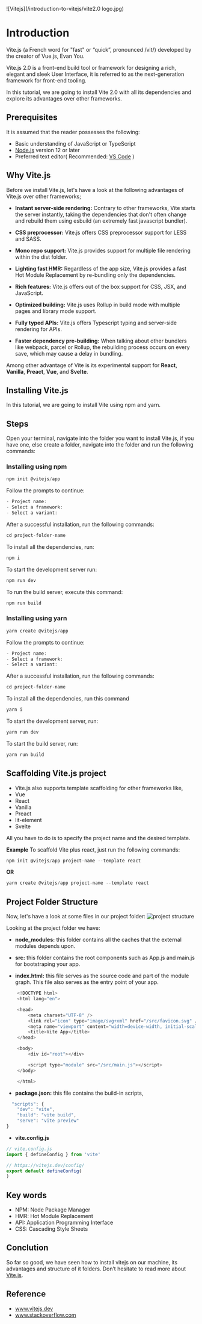 ![Vitejs](/introduction-to-vitejs/vite2.0 logo.jpg)
# Introduction

Vite.js (a French word for "fast" or “quick”, pronounced /vit/) developed by the creator of Vue.js, Evan You.

Vite.js 2.0 is a front-end build tool or framework for designing a rich, elegant and sleek User Interface, it is referred to as the next-generation framework for front-end tooling.

In this tutorial, we are going to install Vite 2.0 with all its dependencies and explore its advantages over other frameworks.

## Prerequisites

It is assumed that the reader possesses the following:

- Basic understanding of JavaScript or TypeScript
- [Node.js](www.nodejs.org) version 12 or later
- Preferred text editor( Recommended: [VS Code](code.visualstudio.com) )

## Why Vite.js

Before we install Vite.js, let's have a look at the following advantages of Vite.js over other frameworks;

- **Instant server-side rendering:** Contrary to other frameworks, Vite starts the server instantly, taking the dependencies that don't often change and rebuild them using esbuild (an extremely fast javascript bundler).

- **CSS preprocessor:** Vite.js offers CSS preprocessor support for LESS and SASS.

- **Mono repo support:** Vite.js provides support for multiple file rendering within the dist folder.

- **Lighting fast HMR:** Regardless of the app size, Vite.js provides a fast Hot Module Replacement by re-bundling only the dependencies.

- **Rich features:** Vite.js offers out of the box support for CSS, JSX, and JavaScript.

- **Optimized building:** Vite.js uses Rollup in build mode with multiple pages and library mode support.

- **Fully typed APIs:** Vite.js offers Typescript typing and server-side rendering for APIs.

- **Faster dependency pre-building:** When talking about other bundlers like webpack, parcel or Rollup, the rebuilding process occurs on every save, which may cause a delay in bundling.

Among other advantage of Vite is its experimental support for **React**, **Vanilla**, **Preact**, **Vue**, and **Svelte**.

## Installing Vite.js

In this tutorial, we are going to install Vite using npm and yarn.

## Steps

Open your terminal, navigate into the folder you want to install Vite.js, if you have one, else create a folder, navigate into the folder and run the following commands:

### Installing using npm

```javascript
npm init @vitejs/app
```

Follow the prompts to continue:
```javascript
- Project name:
- Select a framework:
- Select a variant:
```
After a successful installation, run the following commands:

```javascript
cd project-folder-name
```

To install all the dependencies, run:
```javascript
npm i
```

To start the development server run:
```javascript
npm run dev
```

To run the build server, execute this command:
```javascript
npm run build
```

### Installing using yarn

```javascript
yarn create @vitejs/app
```

Follow the prompts to continue:
```javascript
- Project name:
- Select a framework:
- Select a variant:
```
After a successful installation, run the following commands:

```javascript
cd project-folder-name
```

To install all the dependencies, run this command
```javascript
yarn i
```

To start the development server, run:
```javascript
yarn run dev
```

To start the build server, run:
```javascript
yarn run build
```

## Scaffolding Vite.js project
- Vite.js also supports template scaffolding for other frameworks like,
- Vue
- React
- Vanilla
- Preact
- lit-element
- Svelte

All you have to do is to specify the project name and the desired template.

**Example**
To scaffold Vite plus react, just run the following commands:

```javascript
npm init @vitejs/app project-name --template react
```

**OR**

```javascript
yarn create @vitejs/app project-name --template react
```

## Project Folder Structure
Now, let's have a look at some files in our project folder:
![project structure](/introduction-to-vitejs/folder-structure.png)

Looking at the project folder we have:
- **node_modules:** this folder contains all the caches that the external modules depends upon.

- **src:** this folder contains the root components such as App.js and main.js for bootstraping your app.

- **index.html:** this file serves as the source code and part of the module graph. This file also serves as the entry point of your app.

```javascript
    <!DOCTYPE html>
    <html lang="en">

    <head>
        <meta charset="UTF-8" />
        <link rel="icon" type="image/svg+xml" href="/src/favicon.svg" />
        <meta name="viewport" content="width=device-width, initial-scale=1.0" />
        <title>Vite App</title>
    </head>

    <body>
        <div id="root"></div>

        <script type="module" src="/src/main.js"></script>
    </body>

    </html>
```

- **package.json:** this file contains the build-in scripts,
```javascript
  "scripts": {
    "dev": "vite",
    "build": "vite build",
    "serve": "vite preview"
}
```

- **vite.config.js**

```javascript
// vite,config.js
import { defineConfig } from 'vite'

// https://vitejs.dev/config/
export default defineConfig(
)
```
## Key words
- NPM: Node Package Manager
- HMR: Hot Module Replacement
- API: Application Programming Interface
- CSS: Cascading Style Sheets

## Conclution
So far so good, we have seen how to install vitejs on our machine, its advantages and structure of it folders.
Don’t hesitate to read more about [Vite.js](https://www.vitejs.dev).

## Reference
- www.vitejs.dev
- www.stackoverflow.com